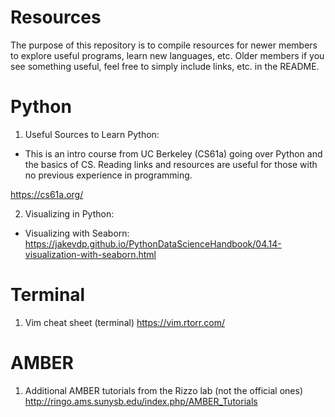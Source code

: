 # Resources
The purpose of this repository is to compile resources for newer members to explore useful programs, learn new languages, etc. Older members if you see something useful, feel free to simply include links, etc. in the README.

# Python
1. Useful Sources to Learn Python:
  - This is an intro course from UC Berkeley (CS61a) going over Python and the basics of CS. Reading links and resources are useful for those with no previous experience in programming. 
  
  https://cs61a.org/ 

2. Visualizing in Python:
  - Visualizing with Seaborn: https://jakevdp.github.io/PythonDataScienceHandbook/04.14-visualization-with-seaborn.html 

# Terminal
1. Vim cheat sheet (terminal)
https://vim.rtorr.com/ 

# AMBER
1. Additional AMBER tutorials from the Rizzo lab (not the official ones)
http://ringo.ams.sunysb.edu/index.php/AMBER_Tutorials
